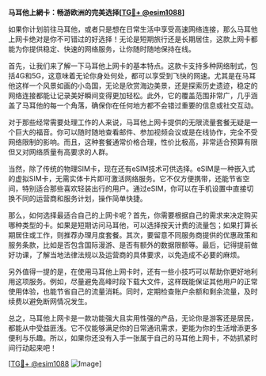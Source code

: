 **马耳他上網卡：畅游欧洲的完美选择[[TG💪+ @esim1088](https://t.me/s/esim1088)]**

如果你计划前往马耳他，或者只是想在日常生活中享受高速网络连接，那么马耳他上网卡绝对是你不可错过的好选择！无论是短期旅行还是长期居住，这款上网卡都能为你提供稳定、快速的网络服务，让你随时随地保持在线。

首先，让我们来了解一下马耳他上网卡的基本特点。这款卡支持多种网络制式，包括4G和5G，这意味着无论你身处何处，都可以享受到飞快的网速。尤其是在马耳他这样一个风景如画的小岛国，无论是欣赏海边美景，还是探索历史遗迹，稳定的网络连接都能让记录美好瞬间变得更加轻松。此外，它的覆盖范围非常广，几乎涵盖了马耳他的每一个角落，确保你在任何地方都不会错过重要的信息或社交互动。

对于那些经常需要处理工作的人来说，马耳他上网卡提供的无限流量套餐无疑是一个巨大的福音。你可以随时随地查看邮件、参加视频会议或是在线协作，完全不受网络限制的影响。而且，这种套餐通常价格合理，性价比极高，非常适合预算有限但又对网络质量有高要求的人群。

当然，除了传统的物理SIM卡，现在还有eSIM技术可供选择。eSIM是一种嵌入式的虚拟SIM卡，无需实体卡片即可激活网络服务。它不仅方便携带，还能节省空间，特别适合那些喜欢轻装出行的用户。通过eSIM，你可以在手机设置中直接切换不同的运营商和服务计划，操作简单快捷。

那么，如何选择最适合自己的上网卡呢？首先，你需要根据自己的需求来决定购买哪种类型的卡。如果是短期访问马耳他，可以选择按天计费的流量包；如果打算长期居住或工作，则推荐办理月度套餐。其次，要留意不同服务商提供的优惠政策和服务条款，比如是否包含国际漫游、是否有额外的数据限额等。最后，记得提前做好功课，了解当地法律法规以及运营商的具体要求，以免造成不必要的麻烦。

另外值得一提的是，在使用马耳他上网卡时，还有一些小技巧可以帮助你更好地利用这项服务。例如，尽量避免高峰时段下载大文件，这样既能保证其他用户的正常使用体验，也能节省自己的流量消耗。同时，定期检查账户余额和剩余流量，及时续费以避免断网情况发生。

总之，马耳他上网卡是一款功能强大且实用性强的产品，无论你是游客还是居民，都能从中受益匪浅。它不仅能够满足你的日常通讯需求，更能为你的生活增添更多便利与乐趣。所以，如果你还没有入手一张属于自己的马耳他上网卡，不妨抓紧时间行动起来吧！

[[TG💪+ @esim1088](https://t.me/s/esim1088) ![Image](https://i.postimg.cc/4NQfJmqS/Snipaste-2025-05-13-00-14-12.png)]